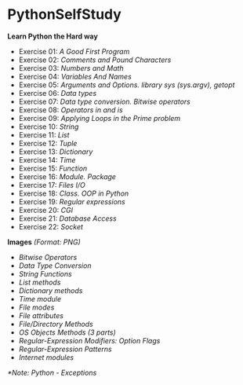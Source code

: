 # PythonSelfStudy
**Learn Python the Hard way**
+ Exercise 01: _A Good First Program_
+ Exercise 02: _Comments and Pound Characters_
+ Exercise 03: _Numbers and Math_
+ Exercise 04: _Variables And Names_
+ Exercise 05: _Arguments and Options. library sys (sys.argv), getopt_
+ Exercise 06: _Data types_
+ Exercise 07: _Data type conversion. Bitwise operators_
+ Exercise 08: _Operators in and is_
+ Exercise 09: _Applying Loops in the Prime problem_
+ Exercise 10: _String_
+ Exercise 11: _List_
+ Exercise 12: _Tuple_
+ Exercise 13: _Dictionary_
+ Exercise 14: _Time_
+ Exercise 15: _Function_
+ Exercise 16: _Module. Package_
+ Exercise 17: _Files I/O_
+ Exercise 18: _Class. OOP in Python_
+ Exercise 19: _Regular expressions_
+ Exercise 20: _CGI_
+ Exercise 21: _Database Access_
+ Exercise 22: _Socket_

**Images** _(Format: PNG)_
+ _Bitwise Operators_
+ _Data Type Conversion_
+ _String Functions_
+ _List methods_
+ _Dictionary methods_
+ _Time module_
+ _File modes_
+ _File attributes_
+ _File/Directory Methods_
+ _OS Objects Methods (3 parts)_
+ _Regular-Expression Modifiers: Option Flags_
+ _Regular-Expression Patterns_
+ _Internet modules_

_*Note: Python - Exceptions_